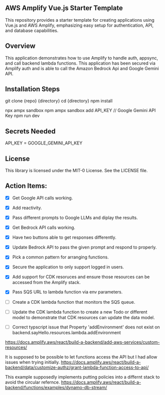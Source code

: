 ## AWS Amplify Vue.js Starter Template

This repository provides a starter template for creating applications using Vue.js and AWS Amplify, emphasizing easy setup for authentication, API, and database capabilities.

## Overview

This application demonstrates how to use Amplify to handle auth, appsync, and call backend lambda functions. This application has been secured via Amplify auth and is able to call the Amazon Bedrock Api and Google Gemini API. 

## Installation Steps
git clone {repo} {directory}
cd {directory}
npm install

npx ampx sandbox 
npm ampx sandbox add API_KEY // Google Gemini API Key
npm run dev

## Secrets Needed
API_KEY = GOOGLE_GEMINI_API_KEY

## License

This library is licensed under the MIT-0 License. See the LICENSE file.

## Action Items: 
- [x] Get Google API calls working. 
- [x] Add reactivity. 
- [x] Pass different prompts to Google LLMs and diplay the results.
- [x] Get Bedrock API calls working. 
- [x] Have two buttons able to get responses differently. 
- [x] Update Bedrock API to pass the given prompt and respond to properly. 
- [x] Pick a common pattern for arranging functions.
- [x] Secure the application to only support logged in users. 
- [x] Add support for CDK resoruces and ensure those resources can be accessed from the Amplify stack. 
- [x] Pass SQS URL to lambda function via env parameters. 
- [ ] Create a CDK lambda function that monitors the SQS queue. 
- [ ] Update the CDK lambda function to create a new Todo or different model to demonstrate that CDK resources can update the data model. 

- [ ] Correct typscript issue that Property 'addEnvironment' does not exist on backend.sayHello.resources.lambda.addEnvironment


https://docs.amplify.aws/react/build-a-backend/add-aws-services/custom-resources/


It is supposed to be possible to let functions access the API but I had allow issues when trying initially. 
https://docs.amplify.aws/react/build-a-backend/data/customize-authz/grant-lambda-function-access-to-api/

This example supposedly implements putting policies into a differnt stack to avoid the circular refernce. 
https://docs.amplify.aws/react/build-a-backend/functions/examples/dynamo-db-stream/






